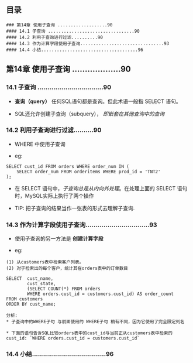 ## 目录
```
### 第14章 使用子查询 ...................90
#### 14.1 子查询 .................................90
#### 14.2 利用子查询进行过滤..........90
#### 14.3 作为计算字段使用子查询................................93
#### 14.4 小结.....................................96
```


## 第14章 使用子查询 ...................90


### 14.1 子查询 .................................90
* **查询（query）** 任何SQL语句都是查询。但此术语一般指 SELECT 语句。

* SQL还允许创建子查询（subquery）， *即嵌套在其他查询中的查询*

### 14.2 利用子查询进行过滤..........90
* WHERE 中使用子查询

* eg:
```mysql
SELECT cust_id FROM orders WHERE order_num IN (
    SELECT order_num FROM orderitems WHERE prod_id = 'TNT2'
);
```

* 在 SELECT 语句中，*子查询总是从内向外处理*。在处理上面的 SELECT 语句时，MySQL实际上执行了两个操作

* TIP: 把子查询的结果当作一张表的形式去理解子查询.

### 14.3 作为计算字段使用子查询................................93
* 使用子查询的另一方法是 **创建计算字段**

* eg:
```mysql
(1) 从customers表中检索客户列表。
(2) 对于检索出的每个客户，统计其在orders表中的订单数目

SELECT  cust_name,
        cust_state,
        (SELECT COUNT(*) FROM orders 
        WHERE orders.cust_id = customers.cust_id) AS order_count
FROM customers
ORDER BY cust_name;

分析:
* 子查询中的WHERE子句 与前面使用的 WHERE子句 稍有不同，因为它使用了完全限定列名

* 下面的语句告诉SQL比较orders表中的cust_id与当前正从customers表中检索的cust_id: `WHERE orders.cust_id = customers.cust_id`

```


### 14.4 小结.....................................96

